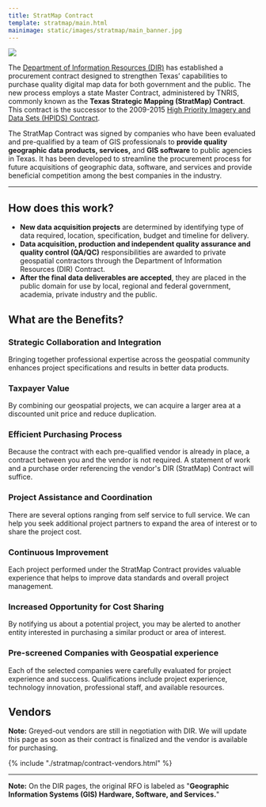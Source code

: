 ```yaml
---
title: StratMap Contract
template: stratmap/main.html
mainimage: static/images/stratmap/main_banner.jpg
---
```

<section class="container">
<div class="row">

<div class="col-sm-12">
<a href="http://dir.texas.gov/"><img class="pull-right" src="{{m.link('static/images/logos/dir_logo_med.jpg')}}"></a>
<p class="lead">The <a href="http://dir.texas.gov/">Department of Information Resources (DIR)</a> has established a procurement contract designed to strengthen Texas’ capabilities to purchase quality digital map data for both government and the public. The new process employs a state Master Contract, administered by TNRIS, commonly known as the <strong>Texas Strategic Mapping (StratMap) Contract</strong>. This contract is the successor to the 2009-2015 <a href="{{m.link('high-priority-imagery-data-sets')}}">High Priority Imagery and Data Sets (HPIDS) Contract</a>.</p>
 
<p class="lead">The StratMap Contract was signed by companies who have been evaluated and pre-qualified by a team of GIS professionals to <strong>provide quality geographic data products, services,</strong> and <strong>GIS software</strong> to public agencies in Texas. It has been developed to streamline the procurement process for future acquisitions of geographic data, software, and services and provide beneficial competition among the best companies in the industry.
</p></div>

</div>
<hr>
<div class="row">
<div class="col-sm-5">
<h2>How does this work?</h2>

<p><ul class="stratmap-work">
<li><strong>New data acquisition projects</strong> are determined by identifying type of data required, location, specification, budget and timeline for delivery.</li> 
<li><strong>Data acquisition, production and independent quality assurance and quality control (QA/QC)</strong> responsibilities are awarded to private geospatial contractors through the Department of Information Resources (DIR) Contract. </li>
<li><strong>After the final data deliverables are accepted</strong>, they are placed in the public domain for use by local, regional and federal government, academia, private industry and the public.</li>
</ul></p>

<h2>What are the Benefits?</h2>

<h3>Strategic Collaboration and Integration</h3>
<p>Bringing together professional expertise across the geospatial community enhances project specifications and results in better data products.</p>

<h3>Taxpayer Value</h3>
<p>By combining our geospatial projects, we can acquire a larger area at a discounted unit price and reduce duplication.</p>

<h3>Efficient Purchasing Process</h3>
<p>Because the contract with each pre-qualified vendor is already in place, a contract between you and the vendor is not required. A statement of work and a purchase order referencing the vendor's DIR (StratMap) Contract will suffice.</p>

<h3>Project Assistance and Coordination</h3>
<p>There are several options ranging from self service to full service. We can help you seek additional project partners to expand the area of interest or to share the project cost.</p>

<h3>Continuous Improvement</h3>
<p>Each project performed under the StratMap Contract provides valuable experience that helps to improve data standards and overall project management.</p>

<h3>Increased Opportunity for Cost Sharing</h3>
<p>By notifying us about a potential project, you may be alerted to another entity interested in purchasing a similar product or area of interest.</p>

<h3>Pre-screened Companies with Geospatial experience</h3>
<p>Each of the selected companies were carefully evaluated for project experience and success. Qualifications include project experience, technology innovation, professional staff, and available resources.</p>
</div>

<div class="col-sm-7">
<h2>Vendors</h2>
<div class="alert alert-info">
<strong>Note:</strong> Greyed-out vendors are still in negotiation with DIR. We will update this page as soon as their contract is finalized and the vendor is available for purchasing.
</div>

{% include "./stratmap/contract-vendors.html" %}

<hr class="clearfix">
<p>
<strong>Note:</strong> On the DIR pages, the original RFO is labeled as "​<strong>Geographic Information Systems (GIS) Hardware, Software, and Services.</strong>"</p>

</div>

</div>
</section>

